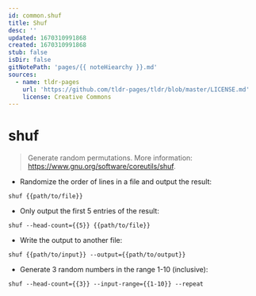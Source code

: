 ```yaml
---
id: common.shuf
title: Shuf
desc: ''
updated: 1670310991868
created: 1670310991868
stub: false
isDir: false
gitNotePath: 'pages/{{ noteHiearchy }}.md'
sources:
  - name: tldr-pages
    url: 'https://github.com/tldr-pages/tldr/blob/master/LICENSE.md'
    license: Creative Commons
---
```

# shuf

> Generate random permutations.
> More information: <https://www.gnu.org/software/coreutils/shuf>.

- Randomize the order of lines in a file and output the result:

`shuf {{path/to/file}}`

- Only output the first 5 entries of the result:

`shuf --head-count={{5}} {{path/to/file}}`

- Write the output to another file:

`shuf {{path/to/input}} --output={{path/to/output}}`

- Generate 3 random numbers in the range 1-10 (inclusive):

`shuf --head-count={{3}} --input-range={{1-10}} --repeat`

